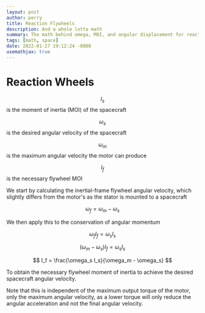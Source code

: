 ```yaml
---
layout: post
author: perry
title: Reaction Flywheels
description: And a whole lotta math
summary: The math behind omega, MOI, and angular displacement for reaction whee;s
tags: [math, space]
date: 2022-01-27 19:12:24 -0800
usemathjax: true
---
```

# Reaction Wheels

$$ I_s $$ is the moment of inertia (MOI) of the spacecraft

$$ \omega_s $$ is the desired angular velocity of the spacecraft

$$ \omega_m $$ is the maximum angular velocity the motor can produce

$$ I_f $$ is the necessary flywheel MOI

We start by calculating the inertial-frame flywheel angular velocity,
which slightly differs from the motor's as the stator is mounted to a
spacecraft

$$ \omega_f = \omega_m - \omega_s $$

We then apply this to the conservation of angular momentum

$$ \omega_f I_f = \omega_s I_s $$

$$ (\omega_m - \omega_s) I_f = \omega_s I_s $$

$$ I_f = \frac{\omega_s I_s}{\omega_m - \omega_s} $$

To obtain the necessary flywheel moment of inertia to achieve the desired
spacecraft angular velocity.

Note that this is independent of the maximum output torque of the motor,
only the maximum angular velocity, as a lower torque will only reduce the
angular acceleration and not the final angular velocity.